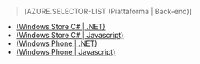 ﻿> [AZURE.SELECTOR-LIST (Piattaforma | Back-end)]
- [(Windows Store C# | .NET)](/it-it/documentation/articles/mobile-services-dotnet-backend-windows-store-dotnet-upload-data-blob-storage/)
- [(Windows Store C# | Javascript)](/it-it/documentation/articles/mobile-services-windows-store-dotnet-upload-data-blob-storage/)
- [(Windows Phone | .NET)](/it-it/documentation/articles/mobile-services-dotnet-backend-windows-phone-upload-data-blob-storage/)
- [(Windows Phone | Javascript)](/it-it/documentation/articles/mobile-services-windows-phone-upload-data-blob-storage/)


<!--HONumber=42-->
